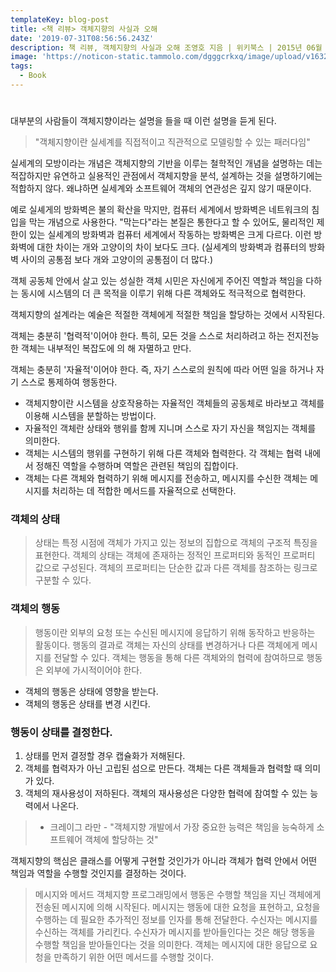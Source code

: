 ```yaml
---
templateKey: blog-post
title: <책 리뷰> 객체지향의 사실과 오해
date: '2019-07-31T08:56:56.243Z'
description: 책 리뷰, 객체지향의 사실과 오해 조영호 지음 | 위키북스 | 2015년 06월 17일 출간
image: 'https://noticon-static.tammolo.com/dgggcrkxq/image/upload/v1632294561/tlog/cover/_%E1%84%80%E1%85%A2%E1%86%A8%E1%84%8E%E1%85%A6%E1%84%8C%E1%85%B5%E1%84%92%E1%85%A3%E1%86%BC%E1%84%8B%E1%85%B4_%E1%84%89%E1%85%A1%E1%84%89%E1%85%B5%E1%86%AF%E1%84%80%E1%85%AA_%E1%84%8B%E1%85%A9%E1%84%92%E1%85%A2_fuuz89.png'
tags:
  - Book
---
```

#


대부분의 사람들이 객체지향이라는 설명을 들을 때 이런 설명을 듣게 된다.

> "객체지향이란 실세계를 직접적이고 직관적으로 모델링할 수 있는 패러다임"

실세계의 모방이라는 개념은 객체지향의 기반을 이루는 철학적인 개념을 설명하는 데는 적잡하지만 유연하고 실용적인 관점에서 객체지향을 분석, 설계하는 것을 설명하기에는 적합하지 않다. 왜냐하면 실세계와 소프트웨어 객체의 연관성은 깊지 않기 때문이다.

예로 실셰게의 방화벽은 불의 확산을 막지만, 컴퓨터 세계에서 방화벽은 네트워크의 침입을 막는 개념으로 사용한다. "막는다"라는 본질은 통한다고 할 수 있어도, 물리적인 제한이 있는 실세계의 방화벽과 컴퓨터 세계에서 작동하는 방화벽은 크게 다르다. 이런 방화벽에 대한 차이는 개와 고양이의 차이 보다도 크다. (실세계의 방화벽과 컴퓨터의 방화벽 사이의 공통점 보다 개와 고양이의 공통점이 더 많다.)

객체 공동체 안에서 살고 있는 성실한 객체 시민은 자신에게 주어진 역할과 책임을 다하는 동시에 시스템의 더 큰 목적을 이루기 위해 다른 객체와도 적극적으로 협력한다.

객체지향의 설계라는 예술은 적절한 객체에게 적절한 책임을 할당하는 것에서 시작된다.

객체는 충분히 '협력적'이어야 한다. 특히, 모든 것을 스스로 처리하려고 하는 전지전능한 객체는 내부적인 복잡도에 의 해 자멸하고 만다.

객체는 충분히 '자율적'이어야 한다. 즉, 자기 스스로의 원칙에 따라 어떤 일을 하거나 자기 스스로 통제하여 행동한다.

- 객체지향이란 시스템을 상호작용하는 자율적인 객체들의 공동체로 바라보고 객체를 이용해 시스템을 분할하는 방법이다.
- 자율적인 객체란 상태와 행위를 함께 지니며 스스로 자기 자신을 책임지는 객체를 의미한다.
- 객체는 시스템의 행위를 구현하기 위해 다른 객체와 협력한다. 각 객체는 협력 내에서 정해진 역할을 수행하며 역할은 관련된 책임의 집합이다.
- 객체는 다른 객체와 협력하기 위해 메시지를 전송하고, 메시지를 수신한 객체는 메시지를 처리하는 데 적합한 메서드를 자율적으로 선택한다.

### 객체의 상태

> 상태는 특정 시점에 객체가 가지고 있는 정보의 집합으로 객체의 구조적 특징을 표현한다. 객체의 상태는 객체에 존재하는 정적인 프로퍼티와 동적인 프로퍼티 값으로 구성된다. 객체의 프로퍼티는 단순한 값과 다른 객체를 참조하는 링크로 구분할 수 있다.

### 객체의 행동

> 행동이란 외부의 요청 또는 수신된 메시지에 응답하기 위해 동작하고 반응하는 활동이다. 행동의 결과로 객체는 자신의 상태를 변경하거나 다른 객체에게 메시지를 전달할 수 있다. 객체는 행동을 통해 다른 객체와의 협력에 참여하므로 행동은 외부에 가시적이어야 한다.

- 객체의 행동은 상태에 영향을 받는다.
- 객체의 행동은 상태를 변경 시킨다.

### 행동이 상태를 결정한다.

1. 상태를 먼저 결정할 경우 캡슐화가 저해된다.
2. 객체를 협력자가 아닌 고립된 섬으로 만든다. 객체는 다른 객체들과 협력할 때 의미가 있다.
3. 객체의 재사용성이 저하된다. 객체의 재사용성은 다양한 협력에 참여할 수 있는 능력에서 나온다.

> - 크레이그 라만 -
"객체지향 개발에서 가장 중요한 능력은 책임을 능숙하게 소프트웨어 객체에 할당하는 것"

객체지향의 핵심은 클래스를 어떻게 구현할 것인가가 아니라 객체가 협력 안에서 어떤 책임과 역할을 수행할 것인지를 결정하는 것이다.

> 메시지와 메서드
객체지향 프로그래밍에서 행동은 수행할 책임을 지닌 객체에게 전송된 메시지에 의해 시작된다. 메시지는 행동에 대한 요청을 표현하고, 요청을 수행하는 데 필요한 추가적인 정보를 인자를 통해 전달한다. 수신자는 메시지를 수신하는 객체를 가리킨다. 수신자가 메시지를 받아들인다는 것은 해당 행동을 수행할 책임을 받아들인다는 것을 의미한다. 객체는 메시지에 대한 응답으로 요청을 만족하기 위한 어떤 메서드를 수행할 것이다.